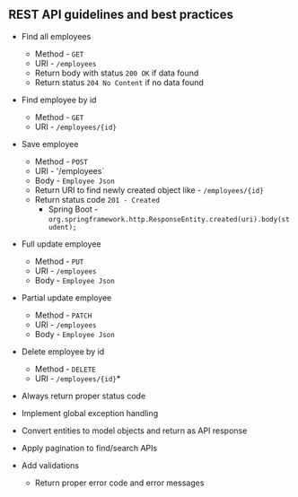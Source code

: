## REST API guidelines and best practices
* Find all employees
	* Method - `GET`
	* URI - `/employees`
	* Return body with status `200 OK` if data found
	* Return status `204 No Content` if no data found
	
* Find employee by id
	* Method - `GET`
	* URI - `/employees/{id}`
	
* Save employee
	* Method - `POST`
	* URI - '/employees`
	* Body - `Employee Json`
	* Return URI to find newly created object like - `/employees/{id}`
	* Return status code `201 - Created`
		* Spring Boot - `org.springframework.http.ResponseEntity.created(uri).body(student);`

* Full update employee
	* Method - `PUT`
	* URI - `/employees`
	* Body - `Employee Json`
	
* Partial update employee
	* Method - `PATCH`
	* URI - `/employees`
	* Body - `Employee Json`
	
* Delete employee by id
	* Method - `DELETE`
	* URI - `/employees/{id}`*
	
* Always return proper status code
* Implement global exception handling
* Convert entities to model objects and return as API response
* Apply pagination to find/search APIs
* Add validations 
	* Return proper error code and error messages
